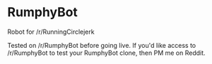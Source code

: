 # RumphyBot
Robot for /r/RunningCirclejerk

Tested on /r/RumphyBot before going live. If you'd like access to /r/RumphyBot to test your RumphyBot clone, then PM me on Reddit.
